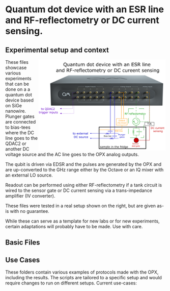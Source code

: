 # Quantum dot device with an ESR line and RF-reflectometry or DC current sensing.

## Experimental setup and context

<img align="right" src="schematic.PNG" alt="drawing" width="400"/>

These files showcase various experiments that can be done on a a quantum dot device based on SiGe nanowire.
Plunger gates are connected to bias-tees where the DC line goes to the QDAC2 or another DC voltage source and the AC line goes to the OPX analog outputs.

The qubit is driven via EDSR and the pulses are generated by the OPX and are up-converted to the GHz range either by the Octave or an IQ mixer with an external LO source.

Readout can be performed using either RF-reflectometry if a tank circuit is wired to the sensor gate or DC current sensing via a trans-impedance amplifier (IV converter).

These files were tested in a real setup shown on the right, but are given as-is with no guarantee.

While these can serve as a template for new labs or for new experiments, certain adaptations will probably have to be made.
Use with care.

## Basic Files

## Use Cases

These folders contain various examples of protocols made with the OPX, including the results. The scripts are tailored to
a specific setup and would require changes to run on different setups. Current use-cases:
